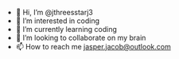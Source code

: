 - 👋 Hi, I’m @jthreesstarj3
- 👀 I’m interested in coding
- 🌱 I’m currently learning coding
- 💞️ I’m looking to collaborate on my brain
- 📫 How to reach me jasper.jacob@outlook.com

<!---
jthreesstarj3/jthreesstarj3 is a ✨ special ✨ repository because its `README.md` (this file) appears on your GitHub profile.
You can click the Preview link to take a look at your changes.
--->
